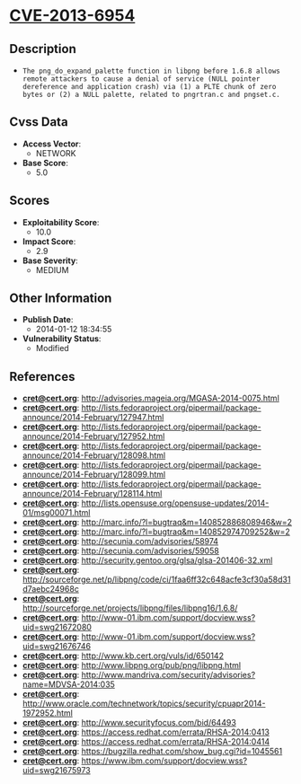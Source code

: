 
# [CVE-2013-6954](https://cve.mitre.org/cgi-bin/cvename.cgi?name=CVE-2013-6954)

## Description

- `The png_do_expand_palette function in libpng before 1.6.8 allows remote attackers to cause a denial of service (NULL pointer dereference and application crash) via (1) a PLTE chunk of zero bytes or (2) a NULL palette, related to pngrtran.c and pngset.c.`

## Cvss Data

- **Access Vector**:
  - NETWORK
- **Base Score**:
  - 5.0

## Scores

- **Exploitability Score**:
  - 10.0
- **Impact Score**:
  - 2.9
- **Base Severity**:
  - MEDIUM

## Other Information

- **Publish Date**:
  - 2014-01-12 18:34:55
- **Vulnerability Status**:
  - Modified

## References

- **cret@cert.org**: http://advisories.mageia.org/MGASA-2014-0075.html
- **cret@cert.org**: http://lists.fedoraproject.org/pipermail/package-announce/2014-February/127947.html
- **cret@cert.org**: http://lists.fedoraproject.org/pipermail/package-announce/2014-February/127952.html
- **cret@cert.org**: http://lists.fedoraproject.org/pipermail/package-announce/2014-February/128098.html
- **cret@cert.org**: http://lists.fedoraproject.org/pipermail/package-announce/2014-February/128099.html
- **cret@cert.org**: http://lists.fedoraproject.org/pipermail/package-announce/2014-February/128114.html
- **cret@cert.org**: http://lists.opensuse.org/opensuse-updates/2014-01/msg00071.html
- **cret@cert.org**: http://marc.info/?l=bugtraq&m=140852886808946&w=2
- **cret@cert.org**: http://marc.info/?l=bugtraq&m=140852974709252&w=2
- **cret@cert.org**: http://secunia.com/advisories/58974
- **cret@cert.org**: http://secunia.com/advisories/59058
- **cret@cert.org**: http://security.gentoo.org/glsa/glsa-201406-32.xml
- **cret@cert.org**: http://sourceforge.net/p/libpng/code/ci/1faa6ff32c648acfe3cf30a58d31d7aebc24968c
- **cret@cert.org**: http://sourceforge.net/projects/libpng/files/libpng16/1.6.8/
- **cret@cert.org**: http://www-01.ibm.com/support/docview.wss?uid=swg21672080
- **cret@cert.org**: http://www-01.ibm.com/support/docview.wss?uid=swg21676746
- **cret@cert.org**: http://www.kb.cert.org/vuls/id/650142
- **cret@cert.org**: http://www.libpng.org/pub/png/libpng.html
- **cret@cert.org**: http://www.mandriva.com/security/advisories?name=MDVSA-2014:035
- **cret@cert.org**: http://www.oracle.com/technetwork/topics/security/cpuapr2014-1972952.html
- **cret@cert.org**: http://www.securityfocus.com/bid/64493
- **cret@cert.org**: https://access.redhat.com/errata/RHSA-2014:0413
- **cret@cert.org**: https://access.redhat.com/errata/RHSA-2014:0414
- **cret@cert.org**: https://bugzilla.redhat.com/show_bug.cgi?id=1045561
- **cret@cert.org**: https://www.ibm.com/support/docview.wss?uid=swg21675973
